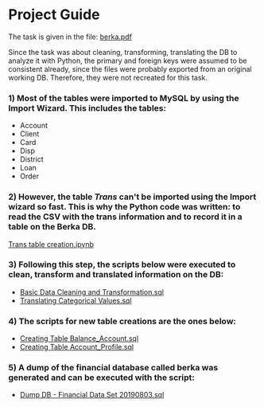 # Project Guide

The task is given in the file: [berka.pdf](https://github.com/vmcarva/python/blob/master/Financial%20Data%20Set%20Project%20-%20SQL%20Cleaning%20and%20Transforming%20and%20Exploratory%20Data%20Analysis/berka.pdf)

Since the task was about cleaning, transforming, translating the DB to analyze it with Python, the primary and foreign keys were assumed to be consistent already, since the files were probably exported from an original working DB. Therefore, they were not recreated for this task. 

### 1) Most of the tables were imported to MySQL by using the Import Wizard. This includes the tables:
- Account
- Client
- Card
- Disp
- District
- Loan
- Order

### 2) However, the table *Trans* can't be imported using the Import wizard so fast. This is why the Python code was written: to read the CSV with the trans information and to record it in a table on the Berka DB. 
[Trans table creation.ipynb](https://github.com/vmcarva/python/blob/master/Financial%20Data%20Set%20Project%20-%20SQL%20Cleaning%20and%20Transforming%20and%20Exploratory%20Data%20Analysis/Trans%20table%20creation.ipynb)

### 3) Following this step, the scripts below were executed to clean, transform and translated information on the DB:
- [Basic Data Cleaning and Transformation.sql](https://github.com/vmcarva/python/blob/master/Financial%20Data%20Set%20Project%20-%20SQL%20Cleaning%20and%20Transforming%20and%20Exploratory%20Data%20Analysis/Basic%20Data%20Cleaning%20and%20Transformation.sql)
- [Translating Categorical Values.sql](https://github.com/vmcarva/python/blob/master/Financial%20Data%20Set%20Project%20-%20SQL%20Cleaning%20and%20Transforming%20and%20Exploratory%20Data%20Analysis/Translating%20Categorical%20Values.sql)



### 4) The scripts for new table creations are the ones below:
- [Creating Table Balance_Account.sql](https://github.com/vmcarva/python/blob/master/Financial%20Data%20Set%20Project%20-%20SQL%20Cleaning%20and%20Transforming%20and%20Exploratory%20Data%20Analysis/Creating%20Table%20Balance_Account.sql)
- [Creating Table Account_Profile.sql](https://github.com/vmcarva/python/blob/master/Financial%20Data%20Set%20Project%20-%20SQL%20Cleaning%20and%20Transforming%20and%20Exploratory%20Data%20Analysis/Creating%20Table%20Account_Profile.sql)

### 5) A dump of the financial database called berka was generated and can be executed with the script:
- [Dump DB - Financial Data Set 20190803.sql](https://github.com/vmcarva/python/blob/master/Financial%20Data%20Set%20Project%20-%20SQL%20Cleaning%20and%20Transforming%20and%20Exploratory%20Data%20Analysis/Dump%20DB%20-%20Financial%20Data%20Set%2020190803.sql)
